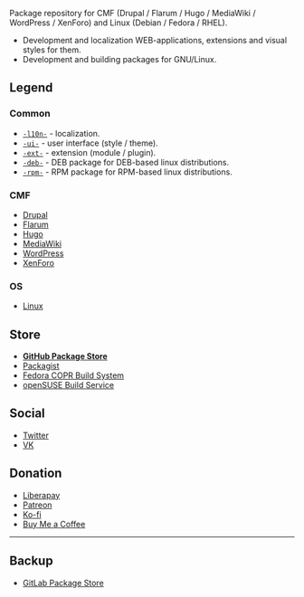 Package repository for CMF (Drupal / Flarum / Hugo / MediaWiki / WordPress / XenForo) and Linux (Debian / Fedora / RHEL).

- Development and localization WEB-applications, extensions and visual styles for them.
- Development and building packages for GNU/Linux.

## Legend

### Common

- [`-l10n-`](https://github.com/search?q=topic:l10n+org:pkgstore&type=Repositories) - localization.
- [`-ui-`](https://github.com/search?q=topic:ui+org:pkgstore&type=Repositories) - user interface (style / theme).
- [`-ext-`](https://github.com/search?q=topic:ext+org:pkgstore&type=Repositories) - extension (module / plugin).
- [`-deb-`](https://github.com/search?q=topic:deb+org:pkgstore&type=Repositories) - DEB package for DEB-based linux distributions.
- [`-rpm-`](https://github.com/search?q=topic:rpm+org:pkgstore&type=Repositories) - RPM package for RPM-based linux distributions.

### CMF

- [Drupal](https://github.com/search?q=topic:drupal+org:pkgstore&type=Repositories)
- [Flarum](https://github.com/search?q=topic:flarum+org:pkgstore&type=Repositories)
- [Hugo](https://github.com/search?q=topic:hugo+org:pkgstore&type=Repositories)
- [MediaWiki](https://github.com/search?q=topic:mediawiki+org:pkgstore&type=Repositories)
- [WordPress](https://github.com/search?q=topic:wordpress+org:pkgstore&type=Repositories)
- [XenForo](https://github.com/search?q=topic:xenforo+org:pkgstore&type=Repositories)

### OS

- [Linux](https://github.com/search?q=topic:linux+org:pkgstore&type=Repositories)

## Store

- [**GitHub Package Store**](https://github.com/pkgstore)
- [Packagist](https://packagist.org/packages/pkgstore)
- [Fedora COPR Build System](https://copr.fedorainfracloud.org/coprs/pkgstore)
- [openSUSE Build Service](https://build.opensuse.org/users/pkgstore)

## Social

- [Twitter](https://twitter.com/pkgstore)
- [VK](https://vk.com/pkgstore)

## Donation

- [Liberapay](https://liberapay.com/pkgstore)
- [Patreon](https://patreon.com/pkgstore)
- [Ko-fi](https://ko-fi.com/pkgstore)
- [Buy Me a Coffee](https://buymeacoffee.com/pkgstore)

---

## Backup

- [GitLab Package Store](https://gitlab.com/pkgstore)
